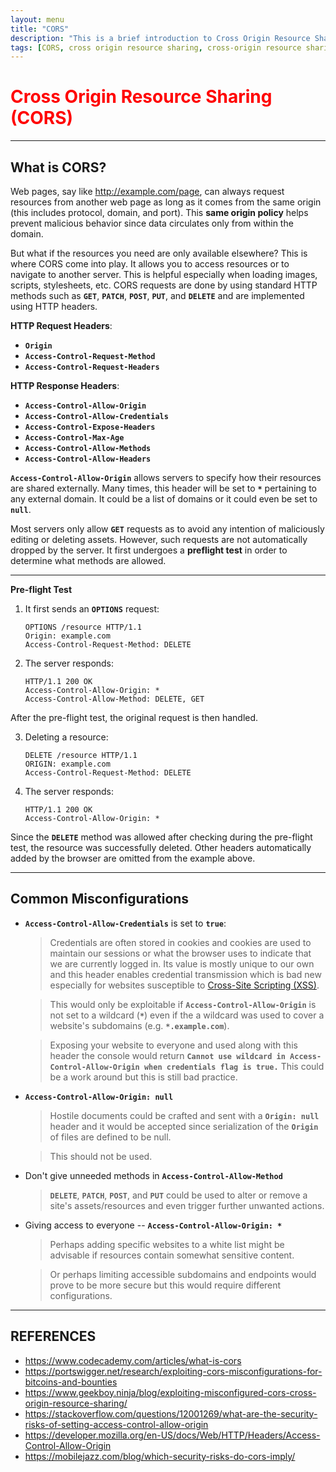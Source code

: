 ```yaml
---
layout: menu
title: "CORS"
description: "This is a brief introduction to Cross Origin Resource Sharing along with common misconfigurations that might lead to exploitation. This was an entry to mubix’s OSCP giveaway challenge 3. I did not win but I still really learned a lot which is still a great takeaway."
tags: [CORS, cross origin resource sharing, cross-origin resource sharing, misconfigurations, misconfig, headers, pre-flight, preflight]
---
```


# <span style="color:red">Cross Origin Resource Sharing (CORS)</span>

---

## What is CORS?

Web pages, say like http://example.com/page, can always request resources from another web page as long as it comes from the same origin (this includes protocol, domain, and port). This __same origin policy__ helps prevent malicious behavior since data circulates only from within the domain.

But what if the resources you need are only available elsewhere? This is where CORS come into play. It allows you to access resources or to navigate to another server. This is helpful especially when loading images, scripts, stylesheets, etc. CORS requests are done by using standard HTTP methods such as __`GET`__, __`PATCH`__, __`POST`__,  __`PUT`__, and __`DELETE`__ and are implemented using HTTP headers.

__HTTP Request Headers__:
- __`Origin`__
- __`Access-Control-Request-Method`__
- __`Access-Control-Request-Headers`__

__HTTP Response Headers__:
- __`Access-Control-Allow-Origin`__
- __`Access-Control-Allow-Credentials`__
- __`Access-Control-Expose-Headers`__
- __`Access-Control-Max-Age`__
- __`Access-Control-Allow-Methods`__
- __`Access-Control-Allow-Headers`__

__`Access-Control-Allow-Origin`__ allows servers to specify how their resources are shared externally. Many times, this header will be set to __`*`__ pertaining to any external domain. It could be a list of domains or it could even be set to __`null`__. 

Most servers only allow __`GET`__ requests as to avoid any intention of maliciously editing or deleting assets. However, such requests are not automatically dropped by the server. It first undergoes a __preflight test__ in order to determine what methods are allowed.

---

__Pre-flight Test__

1. It first sends an __`OPTIONS`__ request:
   ```http
   OPTIONS /resource HTTP/1.1
   Origin: example.com
   Access-Control-Request-Method: DELETE
   ```

2. The server responds:
   ```http
   HTTP/1.1 200 OK
   Access-Control-Allow-Origin: *
   Access-Control-Allow-Method: DELETE, GET
   ```

After the pre-flight test, the original request is then handled.

3. Deleting a resource:
   ```http
   DELETE /resource HTTP/1.1
   ORIGIN: example.com
   Access-Control-Request-Method: DELETE
   ```

4. The server responds:
   ```http
   HTTP/1.1 200 OK
   Access-Control-Allow-Origin: *
   ```

Since the __`DELETE`__ method was allowed after checking during the pre-flight test, the resource was successfully deleted. Other headers automatically added by the browser are omitted from the example above.

---

## Common Misconfigurations

- __`Access-Control-Allow-Credentials`__ is set to __`true`__:

   > Credentials are often stored in cookies and cookies are used to maintain our sessions or what the browser uses to indicate that we are currently logged in. Its value is mostly unique to our own and this header enables credential transmission which is bad new especially for websites susceptible to [Cross-Site Scripting (XSS)](https://www.owasp.org/index.php/Cross-site_Scripting_(XSS)).

   > This would only be exploitable if __`Access-Control-Allow-Origin`__ is not set to a wildcard (__`*`__) even if the a wildcard was used to cover a website's subdomains (e.g. __`*.example.com`__).

   > Exposing your website to everyone and used along with this header the console would return __`Cannot use wildcard in Access-Control-Allow-Origin when credentials flag is true.`__ This could be a work around but this is still bad practice.

- __`Access-Control-Allow-Origin: null`__

  > Hostile documents could be crafted and sent with a __`Origin: null`__ header and it would be accepted since serialization of the __`Origin`__ of files are defined to be null.
  
  > This should not be used.

- Don't give unneeded methods in __`Access-Control-Allow-Method`__

  > __`DELETE`__, __`PATCH`__, __`POST`__, and __`PUT`__ could be used to alter or remove a site's assets/resources and even trigger further unwanted actions.

- Giving access to everyone -- __`Access-Control-Allow-Origin: *`__

  > Perhaps adding specific websites to a white list might be advisable if resources contain somewhat sensitive content.

  > Or perhaps limiting accessible subdomains and endpoints would prove to be more secure but this would require different configurations.

---

## REFERENCES

- https://www.codecademy.com/articles/what-is-cors
- https://portswigger.net/research/exploiting-cors-misconfigurations-for-bitcoins-and-bounties
- https://www.geekboy.ninja/blog/exploiting-misconfigured-cors-cross-origin-resource-sharing/
- https://stackoverflow.com/questions/12001269/what-are-the-security-risks-of-setting-access-control-allow-origin
- https://developer.mozilla.org/en-US/docs/Web/HTTP/Headers/Access-Control-Allow-Origin
- https://mobilejazz.com/blog/which-security-risks-do-cors-imply/
